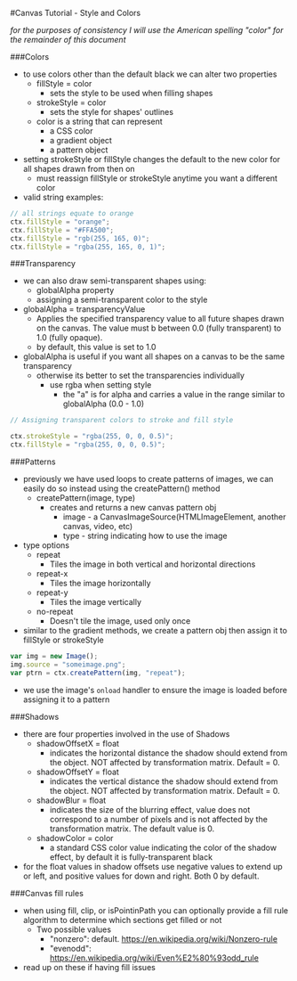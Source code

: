 #Canvas Tutorial - Style and Colors

*for the purposes of consistency I will use the American spelling "color" for the remainder of this document*

###Colors
- to use colors other than the default black we can alter two properties
    - fillStyle = color
        - sets the style to be used when filling shapes
    - strokeStyle = color
        - sets the style for shapes' outlines
    - color is a string that can represent
        - a CSS color
        - a gradient object
        - a pattern object
- setting strokeStyle or fillStyle changes the default to the new color for all shapes drawn from then on
    - must reassign fillStyle or strokeStyle anytime you want a different color
- valid string examples:
```javascript
// all strings equate to orange
ctx.fillStyle = "orange";
ctx.fillStyle = "#FFA500";
ctx.fillStyle = "rgb(255, 165, 0)";
ctx.fillStyle = "rgba(255, 165, 0, 1)";
```

###Transparency
- we can also draw semi-transparent shapes using:
    - globalAlpha property
    - assigning a semi-transparent color to the style
- globalAlpha = transparencyValue
    - Applies the specified transparency value to all future shapes drawn on the canvas. The value must b between 0.0 (fully transparent) to 1.0 (fully opaque).
    - by default, this value is set to 1.0
- globalAlpha is useful if you want all shapes on a canvas to be the same transparency
    - otherwise its better to set the transparencies individually
        - use rgba when setting style
            - the "a" is for alpha and carries a value in the range similar to globalAlpha (0.0 - 1.0)
```javascript
// Assigning transparent colors to stroke and fill style

ctx.strokeStyle = "rgba(255, 0, 0, 0.5)";
ctx.fillStyle = "rgba(255, 0, 0, 0.5)";
```

###Patterns
- previously we have used loops to create patterns of images, we can easily do so instead using the createPattern() method
    - createPattern(image, type)
        - creates and returns a new canvas pattern obj
            - image - a CanvasImageSource(HTMLImageElement, another canvas, video, etc)
            - type - string indicating how to use the image
- type options
    - repeat
        - Tiles the image in both vertical and horizontal directions
    - repeat-x
        - Tiles the image horizontally
    - repeat-y
        - Tiles the image vertically
    - no-repeat
        - Doesn't tile the image, used only once
- similar to the gradient methods, we create a pattern obj then assign it to fillStyle or strokeStyle
```javascript
var img = new Image();
img.source = "someimage.png";
var ptrn = ctx.createPattern(img, "repeat");
```
- we use the image's ```onload``` handler to ensure the image is loaded before assigning it to a pattern

###Shadows
- there are four properties involved in the use of Shadows
    - shadowOffsetX = float
        - indicates the horizontal distance the shadow should extend from the object. NOT affected by transformation matrix. Default = 0.
    - shadowOffsetY = float
        - indicates the vertical distance the shadow should extend from the object. NOT affected by transformation matrix. Default = 0.
    - shadowBlur = float
        - indicates the size of the blurring effect, value does not correspond to a number of pixels and is not affected by the transformation matrix. The default value is 0.
    - shadowColor = color
        - a standard CSS color value indicating the color of the shadow effect, by default it is fully-transparent black
- for the float values in shadow offsets use negative values to extend up or left, and positive values for down and right. Both 0 by default.

###Canvas fill rules
- when using fill, clip, or isPointinPath you can optionally provide a fill rule algorithm to determine which sections get filled or not
    - Two possible values
        - "nonzero": default. https://en.wikipedia.org/wiki/Nonzero-rule
        - "evenodd": https://en.wikipedia.org/wiki/Even%E2%80%93odd_rule
- read up on these if having fill issues
